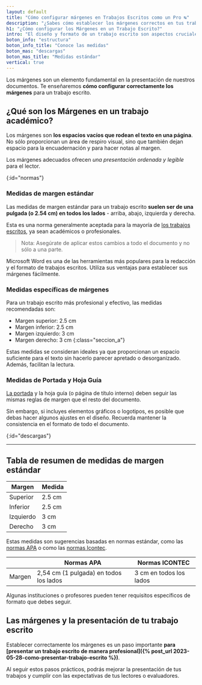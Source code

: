 ```yaml
---
layout: default
title: "Cómo configurar márgenes en Trabajos Escritos como un Pro ↹"
description: "¿Sabes cómo establecer los márgenes correctos en tus trabajos escritos? ¡Mejora la presentación de tus escritos. ¡Haz clic y aprende más!👆"
h1: "¿Cómo configurar los Márgenes en un Trabajo Escrito?"
intro: "El diseño y formato de un trabajo escrito son aspectos cruciales que no debemos pasar por alto. "
boton_info: "estructura"
boton_info_title: "Conoce las medidas"
boton_mas: "descargas"
boton_mas_title: "Medidas estándar"
vertical: true
---
```

Los márgenes son un elemento fundamental en la presentación de nuestros documentos. Te enseñaremos **cómo configurar correctamente los márgenes** para un trabajo escrito.

## ¿Qué son los Márgenes en un trabajo académico?

Los márgenes son **los espacios vacíos que rodean el texto en una página**. No sólo proporcionan un área de respiro visual, sino que también dejan espacio para la encuadernación y para hacer notas al margen.

Los márgenes adecuados ofrecen *una presentación ordenada y legible* para el lector.
<!-- Anclaje para que la barra fijada no cubra el siguiente subtítulo -->
{:id="normas"}

### Medidas de margen estándar

Las medidas de margen estándar para un trabajo escrito **suelen ser de una pulgada (o 2.54 cm) en todos los lados** - arriba, abajo, izquierda y derecha.

Esta es una norma generalmente aceptada para la mayoría de [los trabajos escritos](/), ya sean académicos o profesionales.

> Nota: Asegúrate de aplicar estos cambios a todo el documento y no sólo a una parte.

Microsoft Word es una de las herramientas más populares para la redacción y el formato de trabajos escritos. Utiliza sus ventajas para establecer sus márgenes fácilmente.

### Medidas específicas de márgenes

Para un trabajo escrito más profesional y efectivo, las medidas recomendadas son:

- Margen superior: 2.5 cm
- Margen inferior: 2.5 cm
- Margen izquierdo: 3 cm
- Margen derecho: 3 cm
{:class="seccion_a"}

Estas medidas se consideran ideales ya que proporcionan un espacio suficiente para el texto sin hacerlo parecer apretado o desorganizado. Además, facilitan la lectura.

### Medidas de Portada y Hoja Guía

[La portada]({{'portada-trabajo-escrito'|relative_url}} "Portada Trabajo Escrito") y la hoja guía (o página de título interno) deben seguir las mismas reglas de margen que el resto del documento.

Sin embargo, si incluyes elementos gráficos o logotipos, es posible que debas hacer algunos ajustes en el diseño. Recuerda mantener la consistencia en el formato de todo el documento.
<!-- Anclaje para que la barra fijada no cubra el siguiente subtítulo -->
{:id="descargas"}

-----

## Tabla de resumen de medidas de margen estándar

| Margen    | Medida |
| --------- | ------ |
| Superior  | 2.5 cm |
| Inferior  | 2.5 cm |
| Izquierdo | 3 cm   |
| Derecho   | 3 cm   |

Estas medidas son sugerencias basadas en normas estándar, como las [normas APA]({{'normas-apa/margenes-normas-apa'|relative_url}} "Márgenes Normas APA") o como las [normas Icontec]({{'normas-icontec/margenes-normas-icontec'|relative_url}} "Márgenes Normas Icontec").

|             | Normas APA                    | Normas ICONTEC            |
|-------------|-------------------------------|---------------------------|
| Margen      | 2,54 cm (1 pulgada) en todos los lados | 3 cm en todos los lados   |

Algunas instituciones o profesores pueden tener requisitos específicos de formato que debes seguir.

## Las márgenes y la presentación de tu trabajo escrito

Establecer correctamente los márgenes es un paso importante **para [presentar un trabajo escrito de manera profesional]({% post_url 2023-05-28-como-presentar-trabajo-escrito %})**.

Al seguir estos pasos prácticos, podrás mejorar la presentación de tus trabajos y cumplir con las expectativas de tus lectores o evaluadores.
